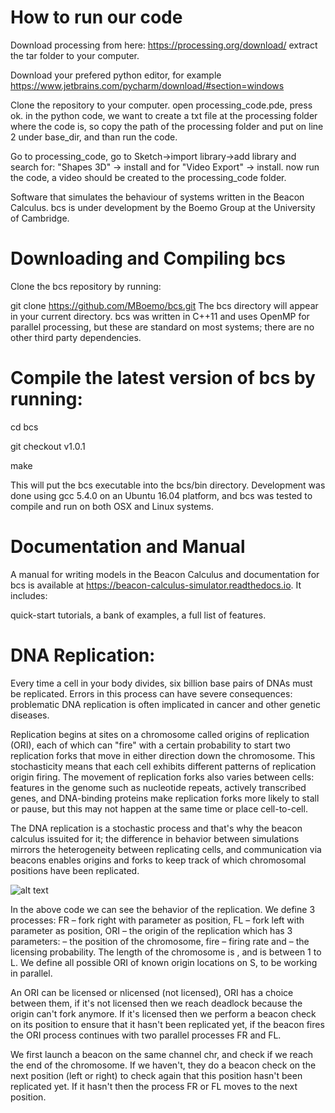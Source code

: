 # How to run our code
Download processing from here: https://processing.org/download/ extract the tar folder to your computer.

Download your prefered python editor, for example https://www.jetbrains.com/pycharm/download/#section=windows

Clone the repository to your computer. open processing_code.pde, press ok. in the python code, we want to create a txt file at the processing folder where the code is, so copy the path of the processing folder and put on line 2 under base_dir, and than run the code.

Go to processing_code, go to Sketch->import library->add library and search for: "Shapes 3D" -> install and for "Video Export" -> install. now run the code, a video should be created to the processing_code folder.

Software that simulates the behaviour of systems written in the Beacon Calculus. bcs is under development by the Boemo Group at the University of Cambridge.

# Downloading and Compiling bcs
Clone the bcs repository by running:

git clone https://github.com/MBoemo/bcs.git The bcs directory will appear in your current directory. bcs was written in C++11 and uses OpenMP for parallel processing, but these are standard on most systems; there are no other third party dependencies.

# Compile the latest version of bcs by running:
cd bcs

git checkout v1.0.1

make

This will put the bcs executable into the bcs/bin directory. Development was done using gcc 5.4.0 on an Ubuntu 16.04 platform, and bcs was tested to compile and run on both OSX and Linux systems.

# Documentation and Manual
A manual for writing models in the Beacon Calculus and documentation for bcs is available at https://beacon-calculus-simulator.readthedocs.io. It includes:

quick-start tutorials, a bank of examples, a full list of features.

# DNA Replication:
Every time a cell in your body divides, six billion base pairs of DNAs must be replicated. Errors in this process can have severe consequences: problematic DNA replication is often implicated in cancer and other genetic diseases.

Replication begins at sites on a chromosome called origins of replication (ORI), each of which can "fire" with a certain probability to start two replication forks that move in either direction down the chromosome. This stochasticity means that each cell exhibits different patterns of replication origin firing. The movement of replication forks also varies between cells: features in the genome such as nucleotide repeats, actively transcribed genes, and DNA-binding proteins make replication forks more likely to stall or pause, but this may not happen at the same time or place cell-to-cell.

The DNA replication is a stochastic process and that's why the beacon calculus issuited for it; the difference in behavior between simulations mirrors the heterogeneity between replicating cells, and communication via beacons enables origins and forks to keep track of which chromosomal positions have been replicated.

![alt text](https://camo.githubusercontent.com/cf5b7fc4d9410988ef0cd53e41e1a8f5c0d70a87dd38a2ed6ffdbde4e75542b2/68747470733a2f2f7777772e62696f727869762e6f72672f636f6e74656e742f62696f727869762f6561726c792f323031392f30332f31362f3537393032392f46322e6c617267652e6a70673f77696474683d383030266865696768743d363030266361726f7573656c3d31)

In the above code we can see the behavior of the replication. We define 3 processes: FR – fork right with parameter as position, FL – fork left with parameter as position, ORI – the origin of the replication which has 3 parameters: – the position of the chromosome, fire – firing rate and – the licensing probability. The length of the chromosome is , and is between 1 to L. We define all possible ORI of known origin locations on S, to be working in parallel.

An ORI can be licensed or nlicensed (not licensed), ORI has a choice between them, if it's not licensed then we reach deadlock because the origin can't fork anymore. If it's licensed then we perform a beacon check on its position to ensure that it hasn't been replicated yet, if the beacon fires the ORI process continues with two parallel processes FR and FL.

We first launch a beacon on the same channel chr, and check if we reach the end of the chromosome. If we haven't, they do a beacon check on the next position (left or right) to check again that this position hasn't been replicated yet. If it hasn't then the process FR or FL moves to the next position.
